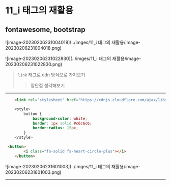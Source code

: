 # 11_i 태그의 재활용

## fontawesome, bootstrap

![image-20230206231004018](../imges/11_i 태그의 재활용/image-20230206231004018.png)



![image-20230206231022830](../imges/11_i 태그의 재활용/image-20230206231022830.png)



> `link` 태그로 cdn 방식으로 가져오기 
>
> > 장단점 생각해보기 



---



```html
    <link rel="stylesheet" href="https://cdnjs.cloudflare.com/ajax/libs/font-awesome/6.2.1/css/all.min.css" integrity="sha512-MV7K8+y+gLIBoVD59lQIYicR65iaqukzvf/nwasF0nqhPay5w/9lJmVM2hMDcnK1OnMGCdVK+iQrJ7lzPJQd1w==" crossorigin="anonymous" referrerpolicy="no-referrer" />

```

```css
    <style>
        button {
            background-color: white;
            border: 1px solid #c6c6c6;
            border-radius: 15px;
        }
    </style>
```

```html
 <button>
        <i class="fa-solid fa-heart-circle-plus"></i>
    </button>
```



![image-20230206231601003](../imges/11_i 태그의 재활용/image-20230206231601003.png)



---



